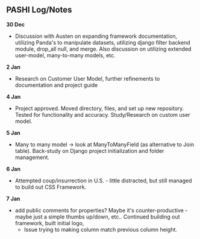 

## PASHI Log/Notes ##

**30 Dec**
- Discussion with Austen on expanding framework documentation, utilizing Panda's to manipulate datasets, utilizing django filter backend module, drop_all null, and merge.  Also discussion on utilizing extended user-model, many-to-many models, etc.

**2 Jan**
- Research on Customer User Model, further refinements to documentation and project guide

**4 Jan**
- Project approved.  Moved directory, files, and set up new repository.  Tested for functionality and accuracy.  Study/Research on custom user model.

**5 Jan**
- Many to many model -> look at ManyToManyField (as alternative to Join table).  Back-study on Django project initialization and folder management.  

**6 Jan**
- Attempted coup/insurrection in U.S. - little distracted, but still managed to build out CSS Framework.

**7 Jan**
- <IDEA> add public comments for properties?  Maybe it's counter-productive - maybe just a simple thumbs up/down, etc..</IDEA>  Continued building out framework, built initial logo, 
  - Issue trying to making column match previous column height.

